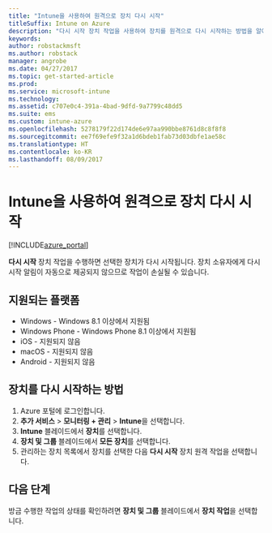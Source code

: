 ```yaml
---
title: "Intune을 사용하여 원격으로 장치 다시 시작"
titleSuffix: Intune on Azure
description: "다시 시작 장치 작업을 사용하여 장치를 원격으로 다시 시작하는 방법을 알아봅니다.\""
keywords: 
author: robstackmsft
ms.author: robstack
manager: angrobe
ms.date: 04/27/2017
ms.topic: get-started-article
ms.prod: 
ms.service: microsoft-intune
ms.technology: 
ms.assetid: c707e0c4-391a-4bad-9dfd-9a7799c48dd5
ms.suite: ems
ms.custom: intune-azure
ms.openlocfilehash: 5278179f22d174de6e97aa990bbe8761d8c8f8f8
ms.sourcegitcommit: ee7f69efe9f32a1d6bdeb1fab73d03dbfe1ae58c
ms.translationtype: HT
ms.contentlocale: ko-KR
ms.lasthandoff: 08/09/2017
---
```

# <a name="remotely-restart-devices-with-intune"></a>Intune을 사용하여 원격으로 장치 다시 시작


[!INCLUDE[azure_portal](./includes/azure_portal.md)]

**다시 시작** 장치 작업을 수행하면 선택한 장치가 다시 시작됩니다. 장치 소유자에게 다시 시작 알림이 자동으로 제공되지 않으므로 작업이 손실될 수 있습니다.

## <a name="supported-platforms"></a>지원되는 플랫폼

- Windows - Windows 8.1 이상에서 지원됨
- Windows Phone - Windows Phone 8.1 이상에서 지원됨
- iOS - 지원되지 않음
- macOS - 지원되지 않음
- Android - 지원되지 않음

## <a name="how-to-restart-a-device"></a>장치를 다시 시작하는 방법

1. Azure 포털에 로그인합니다.
2. **추가 서비스** > **모니터링 + 관리** > **Intune**을 선택합니다.
3. **Intune** 블레이드에서 **장치**를 선택합니다.
4. **장치 및 그룹** 블레이드에서 **모든 장치**를 선택합니다.
5. 관리하는 장치 목록에서 장치를 선택한 다음 **다시 시작** 장치 원격 작업을 선택합니다.

## <a name="next-steps"></a>다음 단계

방금 수행한 작업의 상태를 확인하려면 **장치 및 그룹** 블레이드에서 **장치 작업**을 선택합니다.
